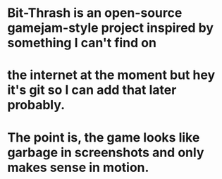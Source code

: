 # Bit-Thrash is an open-source gamejam-style project inspired by something I can't find on
# the internet at the moment but hey it's git so I can add that later probably.

# The point is, the game looks like garbage in screenshots and only makes sense in motion.